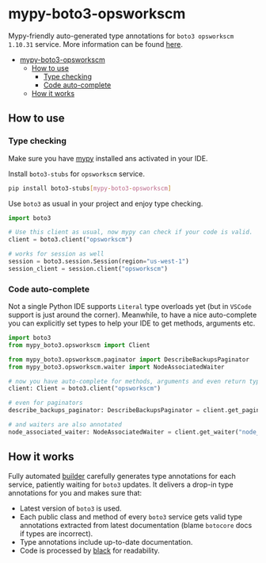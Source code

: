 # mypy-boto3-opsworkscm

Mypy-friendly auto-generated type annotations for `boto3 opsworkscm 1.10.31` service.
More information can be found [here](https://github.com/vemel/mypy_boto3).

- [mypy-boto3-opsworkscm](#mypy-boto3-opsworkscm)
  - [How to use](#how-to-use)
    - [Type checking](#type-checking)
    - [Code auto-complete](#code-auto-complete)
  - [How it works](#how-it-works)

## How to use

### Type checking

Make sure you have [mypy](https://github.com/python/mypy) installed ans activated in your IDE.

Install `boto3-stubs` for `opsworkscm` service.

```bash
pip install boto3-stubs[mypy-boto3-opsworkscm]
```

Use `boto3` as usual in your project and enjoy type checking.

```python
import boto3

# Use this client as usual, now mypy can check if your code is valid.
client = boto3.client("opsworkscm")

# works for session as well
session = boto3.session.Session(region="us-west-1")
session_client = session.client("opsworkscm")

```

### Code auto-complete

Not a single Python IDE supports `Literal` type overloads yet (but in `VSCode` support is just around the corner).
Meanwhile, to have a nice auto-complete you can explicitly set types to help your IDE to get methods, arguments etc.

```python
import boto3
from mypy_boto3.opsworkscm import Client

from mypy_boto3.opsworkscm.paginator import DescribeBackupsPaginator
from mypy_boto3.opsworkscm.waiter import NodeAssociatedWaiter

# now you have auto-complete for methods, arguments and even return types
client: Client = boto3.client("opsworkscm")

# even for paginators
describe_backups_paginator: DescribeBackupsPaginator = client.get_paginator("describe_backups")

# and waiters are also annotated
node_associated_waiter: NodeAssociatedWaiter = client.get_waiter("node_associated")
```

## How it works

Fully automated [builder](https://github.com/vemel/mypy_boto3) carefully generates
type annotations for each service, patiently waiting for `boto3` updates. It delivers
a drop-in type annotations for you and makes sure that:

- Latest version of `boto3` is used.
- Each public class and method of every `boto3` service gets valid type annotations
  extracted from latest documentation (blame `botocore` docs if types are incorrect).
- Type annotations include up-to-date documentation.
- Code is processed by [black](https://github.com/psf/black) for readability.